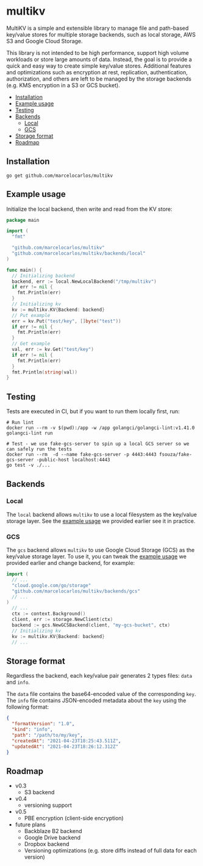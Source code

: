 # multikv

MultiKV is a simple and extensible library to manage file and path-based key/value stores for multiple storage backends, such as local storage, AWS S3 and Google Cloud Storage.

This library is not intended to be high performance, support high volume workloads or store large amounts of data. Instead, the goal is to provide a quick and easy way to create simple key/value stores. Additional features and optimizations such as encryption at rest, replication, authentication, authorization, and others are left to be managed by the storage backends (e.g. KMS encryption in a S3 or GCS bucket).

<!-- toc -->

- [Installation](#installation)
- [Example usage](#example-usage)
- [Testing](#testing)
- [Backends](#backends)
  * [Local](#local)
  * [GCS](#gcs)
- [Storage format](#storage-format)
- [Roadmap](#roadmap)

<!-- tocstop -->

## Installation

```shell
go get github.com/marcelocarlos/multikv
```

## Example usage

Initialize the local backend, then write and read from the KV store:

```go
package main

import (
  "fmt"

  "github.com/marcelocarlos/multikv"
  "github.com/marcelocarlos/multikv/backends/local"
)

func main() {
  // Initializing backend
  backend, err := local.NewLocalBackend("/tmp/multikv")
  if err != nil {
    fmt.Println(err)
  }
  // Initializing kv
  kv := multikv.KV{Backend: backend}
  // Put example
  err = kv.Put("test/key", []byte("test"))
  if err != nil {
    fmt.Println(err)
  }
  // Get example
  val, err := kv.Get("test/key")
  if err != nil {
    fmt.Println(err)
  }
  fmt.Println(string(val))
}
```

## Testing

Tests are executed in CI, but if you want to run them locally first, run:

```shell
# Run lint
docker run --rm -v $(pwd):/app -w /app golangci/golangci-lint:v1.41.0 golangci-lint run

# Test - we use fake-gcs-server to spin up a local GCS server so we can safely run the tests
docker run --rm  -d --name fake-gcs-server -p 4443:4443 fsouza/fake-gcs-server -public-host localhost:4443
go test -v ./...
```

## Backends

### Local

The `local` backend allows `multikv` to use a local filesystem as the key/value storage layer. See the [example usage](#example-usage) we provided earlier see it in practice.

### GCS

The `gcs` backend allows `multikv` to use Google Cloud Storage (GCS) as the key/value storage layer. To use it, you can tweak the [example usage](#example-usage) we provided earlier and change backend, for example:

```go
import (
  // ...
  "cloud.google.com/go/storage"
  "github.com/marcelocarlos/multikv/backends/gcs"
  // ...
)
  // ...
  ctx := context.Background()
  client, err := storage.NewClient(ctx)
  backend := gcs.NewGCSBackend(client, "my-gcs-bucket", ctx)
  // Initializing kv
  kv := multikv.KV{Backend: backend}
  // ...
```

## Storage format

Regardless the backend, each key/value pair generates 2 types files: `data` and `info`.

The `data` file contains the base64-encoded value of the corresponding `key`. The `info` file contains JSON-encoded metadata about the `key` using the following format:

```json
{
  "formatVersion": "1.0",
  "kind": "info",
  "path": "/path/to/my/key",
  "createdAt": "2021-04-23T18:25:43.511Z",
  "updatedAt": "2021-04-23T18:26:12.312Z"
}
```

## Roadmap

- v0.3
  - S3 backend
- v0.4
  - versioning support
- v0.5
  - PBE encryption (client-side encryption)
- future plans
  - Backblaze B2 backend
  - Google Drive backend
  - Dropbox backend
  - Versioning optimizations (e.g. store diffs instead of full data for each version)
